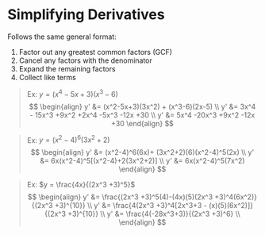 # Simplifying Derivatives
Follows the same general format:
1. Factor out any greatest common factors (GCF)
2. Cancel any factors with the denominator
3. Expand the remaining factors
4. Collect like terms

>Ex: $y = (x^4-5x+3)(x^3-6)$
>$$
\begin{align}
>y' &= (x^2-5x+3)(3x^2) + (x^3-6)(2x-5) \\
>y' &= 3x^4 - 15x^3 +9x^2 +2x^4 -5x^3 -12x +30 \\
>y' &= 5x^4 -20x^3 +9x^2 -12x +30
\end{align}
>$$

>Ex: $y = (x^2 - 4)^6(3x^2 +2)$
>$$
\begin{align}
>y' &= (x^2-4)^6(6x)+ (3x^2+2)(6)(x^2-4)^5(2x) \\
>y' &= 6x(x^2-4)^5[(x^2-4)+2(3x^2+2)] \\
>y' &= 6x(x^2-4)^5(7x^2)
\end{align}
>$$

>Ex: $y = \frac{4x}{(2x^3 +3)^5}$
>$$
\begin{align}
>y' &= \frac{(2x^3 +3)^5(4)-(4x)(5)(2x^3 +3)^4(6x^2)}{(2x^3 +3)^{10}} \\
>y' &= \frac{4(2x^3 +3)^4[2x^3+3 - (x)(5)(6x^2)]}{(2x^3 +3)^{10}} \\
>y' &= \frac{4(-28x^3+3)}{(2x^3 +3)^6} \\
\end{align}
>$$
